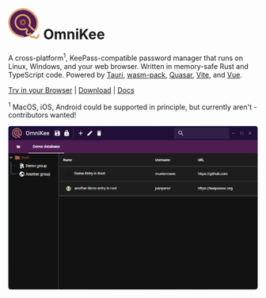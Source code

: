 # ![Logo](www/src/assets/logo.svg) OmniKee
A cross-platform<sup>1</sup>, KeePass-compatible password manager that runs on Linux, Windows, and your web browser. Written in memory-safe Rust and TypeScript code. Powered by [Tauri](https://v2.tauri.app/), [wasm-pack](https://github.com/rustwasm/wasm-pack), [Quasar](https://quasar.dev/), [Vite](https://vite.dev/), and [Vue](https://vuejs.org/).

[Try in your Browser](https://omnikee.github.io/OmniKee) | [Download](https://github.com/OmniKee/OmniKee/releases/latest) | [Docs](https://omnikee.github.io)

<sup>1</sup> MacOS, iOS, Android could be supported in principle, but currently aren't - contributors wanted!

![Screenshot](.github/screenshot.png)


